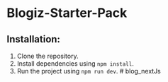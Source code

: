 # Blogiz-Starter-Pack

## Installation:

1. Clone the repository.
2. Install dependencies using `npm install`.
3. Run the project using `npm run dev`.
#   b l o g _ n e x t J s  
 